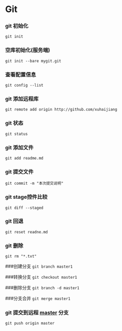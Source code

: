 # Git
### git 初始化
`git init` 

### 空库初始化(服务端)
`git init --bare mygit.git`

### 查看配置信息
`git config --list`

### git 添加远程库
`git remote add origin http://github.com/xuhaijiang`

### git 状态
`git status`

### git 添加文件
`git add readme.md`

### git 提交文件
`git commit -m "本次提交说明"`

### git stage控件比较
`git diff --staged`

### git 回退
`git reset readne.md`

### git 删除
`git rm "*.txt"`

###创建分支
`git branch master1`

###转换分支
`git checkout master1`

###删除分支
`git branch -d master1`

###分支合并
`git merge master1`

### git 提交到远程 [master](https://github.com/xuhaijiang/mygit.git) 分支
`git push origin master`
